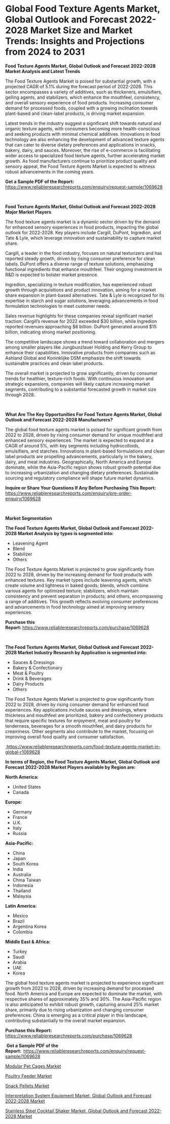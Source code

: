 <p><h1>Global Food Texture Agents Market, Global Outlook and Forecast 2022-2028 Market Size and Market Trends: Insights and Projections from 2024 to 2031</h1></p><p><strong>Food Texture Agents Market, Global Outlook and Forecast 2022-2028 Market Analysis and Latest Trends</strong></p>
<p><p>The Food Texture Agents Market is poised for substantial growth, with a projected CAGR of 5.1% during the forecast period of 2022-2028. This sector encompasses a variety of additives, such as thickeners, emulsifiers, gelling agents, and stabilizers, which enhance the mouthfeel, consistency, and overall sensory experience of food products. Increasing consumer demand for processed foods, coupled with a growing inclination towards plant-based and clean-label products, is driving market expansion.</p><p>Latest trends in the industry suggest a significant shift towards natural and organic texture agents, with consumers becoming more health-conscious and seeking products with minimal chemical additives. Innovations in food technology are also enhancing the development of advanced texture agents that can cater to diverse dietary preferences and applications in snacks, bakery, dairy, and sauces. Moreover, the rise of e-commerce is facilitating wider access to specialized food texture agents, further accelerating market growth. As food manufacturers continue to prioritize product quality and sensory appeal, the Food Texture Agents Market is expected to witness robust advancements in the coming years.</p></p>
<p><strong>Get a Sample PDF of the Report:&nbsp;</strong> <a href="https://www.reliableresearchreports.com/enquiry/request-sample/1069628">https://www.reliableresearchreports.com/enquiry/request-sample/1069628</a></p>
<p>&nbsp;</p>
<p><strong>Food Texture Agents Market, Global Outlook and Forecast 2022-2028 Major Market Players</strong></p>
<p><p>The food texture agents market is a dynamic sector driven by the demand for enhanced sensory experiences in food products, impacting the global outlook for 2022-2028. Key players include Cargill, DuPont, Ingredion, and Tate & Lyle, which leverage innovation and sustainability to capture market share.</p><p>Cargill, a leader in the food industry, focuses on natural texturizers and has reported steady growth, driven by rising consumer preference for clean labels. DuPont offers a diverse range of texture solutions, emphasizing functional ingredients that enhance mouthfeel. Their ongoing investment in R&D is expected to bolster market presence.</p><p>Ingredion, specializing in texture modification, has experienced robust growth through acquisitions and product innovation, aiming for a market share expansion in plant-based alternatives. Tate & Lyle is recognized for its expertise in starch and sugar solutions, leveraging advancements in food formulation technologies to meet customer needs.</p><p>Sales revenue highlights for these companies reveal significant market traction: Cargill’s revenue for 2022 exceeded $30 billion, while Ingredion reported revenues approaching $6 billion. DuPont generated around $15 billion, indicating strong market positioning.</p><p>The competitive landscape shows a trend toward collaboration and mergers among smaller players like Jungbunzlauer Holding and Kerry Group to enhance their capabilities. Innovative products from companies such as Ashland Global and Koninklijke DSM emphasize the shift towards sustainable practices and clean label products.</p><p>The overall market is projected to grow significantly, driven by consumer trends for healthier, texture-rich foods. With continuous innovation and strategic expansions, companies will likely capture increasing market segments, contributing to a substantial forecasted growth in market size through 2028.</p></p>
<p>&nbsp;</p>
<p><strong>What Are The Key Opportunities For Food Texture Agents Market, Global Outlook and Forecast 2022-2028 Manufacturers?</strong></p>
<p><p>The global food texture agents market is poised for significant growth from 2022 to 2028, driven by rising consumer demand for unique mouthfeel and enhanced sensory experiences. The market is expected to expand at a CAGR of around 5%, with key segments including hydrocolloids, emulsifiers, and starches. Innovations in plant-based formulations and clean label products are propelling advancements, particularly in the bakery, dairy, and meat industries. Geographically, North America and Europe dominate, while the Asia-Pacific region shows robust growth potential due to increasing urbanization and changing dietary preferences. Sustainable sourcing and regulatory compliance will shape future market dynamics.</p></p>
<p><strong>Inquire or Share Your Questions If Any Before Purchasing This Report:</strong> <a href="https://www.reliableresearchreports.com/enquiry/pre-order-enquiry/1069628">https://www.reliableresearchreports.com/enquiry/pre-order-enquiry/1069628</a></p>
<p>&nbsp;</p>
<p><strong>Market Segmentation</strong></p>
<p><strong>The Food Texture Agents Market, Global Outlook and Forecast 2022-2028 Market Analysis by types is segmented into:</strong></p>
<p><ul><li>Leavening Agent</li><li>Blend</li><li>Stabilizer</li><li>Others</li></ul></p>
<p><p>The Food Texture Agents Market is projected to grow significantly from 2022 to 2028, driven by the increasing demand for food products with enhanced textures. Key market types include leavening agents, which create volume and lightness in baked goods; blends, which combine various agents for optimized texture; stabilizers, which maintain consistency and prevent separation in products; and others, encompassing a range of additives. This growth reflects evolving consumer preferences and advancements in food technology aimed at improving sensory experiences.</p></p>
<p><strong>Purchase this Report:&nbsp;</strong><a href="https://www.reliableresearchreports.com/purchase/1069628">https://www.reliableresearchreports.com/purchase/1069628</a></p>
<p>&nbsp;</p>
<p><strong>The Food Texture Agents Market, Global Outlook and Forecast 2022-2028 Market Industry Research by Application is segmented into:</strong></p>
<p><ul><li>Sauces & Dressings</li><li>Bakery & Confectionary</li><li>Meat & Poultry</li><li>Drink & Beverages</li><li>Dairy Products</li><li>Others</li></ul></p>
<p><p>The Food Texture Agents Market is projected to grow significantly from 2022 to 2028, driven by rising consumer demand for enhanced food experiences. Key applications include sauces and dressings, where thickness and mouthfeel are prioritized, bakery and confectionery products that require specific textures for enjoyment, meat and poultry for tenderness, beverages for a smooth mouthfeel, and dairy products for creaminess. Other segments also contribute to the market, focusing on improving overall food quality and consumer satisfaction.</p></p>
<p><a href="https://www.reliableresearchreports.com/food-texture-agents-market-in-global-r1069628">&nbsp;https://www.reliableresearchreports.com/food-texture-agents-market-in-global-r1069628</a></p>
<p><strong>In terms of Region, the Food Texture Agents Market, Global Outlook and Forecast 2022-2028 Market Players available by Region are:</strong></p>
<p>
    <p> <strong> North America: </strong>
        <ul>
            <li>United States</li>
            <li>Canada</li>
        </ul>
        </p> 
    <p> <strong> Europe: </strong>
        <ul>
            <li>Germany</li>
            <li>France</li>
            <li>U.K.</li>
            <li>Italy</li>
            <li>Russia</li>
        </ul>
        </p> 
    <p> <strong> Asia-Pacific: </strong>
        <ul>
            <li>China</li>
            <li>Japan</li>
            <li>South Korea</li>
            <li>India</li>
            <li>Australia</li>
            <li>China Taiwan</li>
            <li>Indonesia</li>
            <li>Thailand</li>
            <li>Malaysia</li>
        </ul>
        </p> 
    <p> <strong> Latin America: </strong>
        <ul>
            <li>Mexico</li>
            <li>Brazil</li>
            <li>Argentina Korea</li>
            <li>Colombia</li>
        </ul>
        </p> 
    <p> <strong> Middle East & Africa: </strong>
        <ul>
            <li>Turkey</li>
            <li>Saudi</li>
            <li>Arabia</li>
            <li>UAE</li>
            <li>Korea</li>
        </ul>
    </p>
    </p>
<p><p>The global food texture agents market is projected to experience significant growth from 2022 to 2028, driven by increasing demand for processed food. North America and Europe are expected to dominate the market, with respective shares of approximately 35% and 30%. The Asia-Pacific region is also anticipated to exhibit robust growth, capturing around 25% market share, primarily due to rising urbanization and changing consumer preferences. China is emerging as a critical player in this landscape, contributing substantially to the overall market expansion.</p></p>
<p><strong>Purchase this Report: </strong><a href="https://www.reliableresearchreports.com/purchase/1069628">https://www.reliableresearchreports.com/purchase/1069628</a></p>
<p>&nbsp;<strong>Get a Sample PDF of the Report:&nbsp;&nbsp;</strong><a href="https://www.reliableresearchreports.com/enquiry/request-sample/1069628">https://www.reliableresearchreports.com/enquiry/request-sample/1069628</a></p>
<p><strong></strong></p>
<p><p><a href="https://medium.com/@foxworth8231/the-market-for-modular-pet-cages-market-is-examined-in-this-report-along-with-the-factors-that-d5dcd14b6657">Modular Pet Cages Market</a></p><p><a href="https://medium.com/@foxworth8231/the-global-poultry-feeder-market-is-expected-to-witness-a-compound-annual-growth-rate-cagr-of-6-e6e74a198d11">Poultry Feeder Market</a></p><p><a href="https://www.linkedin.com/pulse/global-perspectives-snack-pellets-market-trends-challenges-pm59e?trackingId=980gnSgDQVSY6znOLryvUw%3D%3D">Snack Pellets Market</a></p><p><a href="https://github.com/NargisHussain75/Market-Research-Report-List-1/blob/main/interpretation-system-equipment-market-global-outlook-and-forecast-2022-2028-market.md">Interpretation System Equipment Market, Global Outlook and Forecast 2022-2028 Market</a></p><p><a href="https://github.com/FlorianWolf90/Market-Research-Report-List-1/blob/main/stainless-steel-cocktail-shaker-market-global-outlook-and-forecast-2022-2028-market.md">Stainless Steel Cocktail Shaker Market, Global Outlook and Forecast 2022-2028 Market</a></p></p>